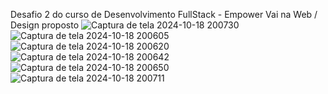 Desafio 2 do curso de Desenvolvimento FullStack - Empower Vai na Web
 / Design proposto
![Captura de tela 2024-10-18 200730](https://github.com/user-attachments/assets/feea9adc-9c3b-4768-a4fc-276fb3da7566)
![Captura de tela 2024-10-18 200605](https://github.com/user-attachments/assets/fe549d8f-e9a2-4392-b357-905fcefa7d07)
![Captura de tela 2024-10-18 200620](https://github.com/user-attachments/assets/f41fec7b-d721-48cf-acfd-2caa6dc14279)
![Captura de tela 2024-10-18 200642](https://github.com/user-attachments/assets/857fb934-8382-410f-83b5-3e0b089311ad)
![Captura de tela 2024-10-18 200650](https://github.com/user-attachments/assets/643f7ea1-d95d-4295-8b13-db960ada45cb)
![Captura de tela 2024-10-18 200711](https://github.com/user-attachments/assets/7d89a527-f79f-4d93-a182-65acf839222f)
